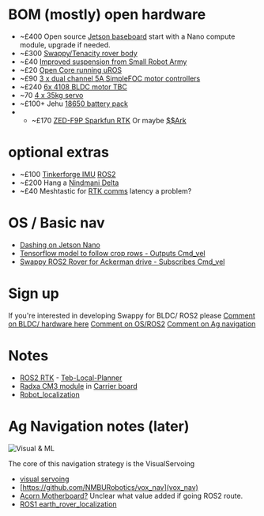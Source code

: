 
# BOM (mostly) open hardware

- ~£400 Open source [Jetson baseboard](https://capablerobot.com/products/nx-baseboard/) start with a Nano compute module, upgrade if needed. 
- ~£300 [Swappy/Tenacity rover body](https://github.com/jetdillo/tenacity_rover#readme)
- ~£40 [Improved suspension from Small Robot Army](https://twitter.com/SmallRobotArmy/status/1476667953546346530)
- ~£20 [Open Core running uROS](https://github.com/rosmo-robot/Open-Core-M5stack/blob/main/README.md)
- ~£90 [3 x dual channel 5A SimpleFOC motor controllers](https://github.com/rosmo-robot/Rosmo_ESC)
- ~£240 [6x 4108 BLDC motor TBC](https://s.click.aliexpress.com/e/_AE2SCu)
- ~70 [4 x 35kg servo](https://www.hiwonder.hk/products/hiwonder-hts-35h-high-voltage-bus-servo-35kg-torque-with-data-feedback)
- ~£100+ Jehu [18650 battery pack](https://jag35.com/collections/pcb-based-products/products/high-power-18650-battery-module-diy-pcb-kit-75x)
- - ~£170 [ZED-F9P Sparkfun RTK](https://www.ardusimple.com/rtk-open-source-hardware/) Or maybe [$$Ark](https://arkelectron.com/product/ark-rtk-gps/)


# optional extras
- ~£100 [Tinkerforge IMU](https://www.tinkerforge.com/en/shop/bricks/imu-v2-brick.html) [ROS2 ](https://discourse.ros.org/t/ros-tinkerforge-imu-v2-bricks-driver/15539)
- ~£200 Hang a [Nindmani Delta](https://github.com/AutoRoboCulture/nindamani-the-weed-removal-robot)
- ~£40 Meshtastic for [RTK comms](https://meshtastic.discourse.group/) latency a problem?

# OS / Basic nav
- [Dashing on Jetson Nano](https://github.com/ANI717/Headless-Jetson-Nano-Setup)
- [Tensorflow model to follow crop rows - Outputs Cmd_vel](https://github.com/ANI717/ANI717_Robotics#design-diagram)
- [Swappy ROS2 Rover for Ackerman drive - Subscribes Cmd_vel](https://github.com/mgonzs13/ros2_rover)

# Sign up
If you're interested in developing Swappy for BLDC/ ROS2 please 
[Comment on BLDC/ hardware here](https://github.com/Roger-random/Sawppy_Rover/discussions/30)
[Comment on OS/ROS2](https://github.com/Roger-random/Sawppy_Rover/discussions/32)
[Comment on Ag navigation](https://discourse.ros.org/t/navigation-for-precision-farming-in-open-fields/15138/15?u=samuk) 


# Notes
- [ROS2 RTK](https://github.com/aussierobots/ublox_dgnss) - [Teb-Local-Planner](https://github.com/rst-tu-dortmund/teb_local_planner/tree/foxy-devel)
- [Radxa CM3 module](https://www.cnx-software.com/2021/11/07/radxa-cm3-raspberry-pi-cm4-alternative/) in [Carrier board](https://hackaday.io/project/165108-carrier-board-for-the-raspberry-pi-compute-module)
- [Robot_localization](https://github.com/cra-ros-pkg/robot_localization/tree/ros2)

# Ag Navigation notes (later)

![Visual & ML](https://pbs.twimg.com/media/FIRSEUpXoA8Sf_V?format=jpg&name=900x900)

The core of this navigation strategy is the VisualServoing 

- [visual servoing](https://github.com/PRBonn/visual-crop-row-navigation#readme) 
- [https://github.com/NMBURobotics/vox_nav](vox_nav)
- [Acorn Motherboard?](https://github.com/Twisted-Fields/acorn-robot-electronics/blob/main/README.md) Unclear what value added if going ROS2 route.
- [ROS1 earth_rover_localization](https://github.com/earthrover/earth_rover_localization/tree/master/earth_rover_localization)

